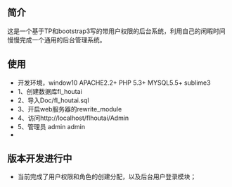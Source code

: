﻿## 简介

这是一个基于TP和bootstrap3写的带用户权限的后台系统，利用自己的闲暇时间慢慢完成一个通用的后台管理系统。

## 使用
*  开发环境，window10 APACHE2.2+ PHP 5.3+ MYSQL5.5+ sublime3
*  1、创建数据库fl_houtai
*  2、导入Doc/fl_houtai.sql
*  3、开启web服务器的rewrite_module
*  4、访问http://localhost/flhoutai/Admin
*  5、管理员 admin admin
*  

## 版本开发进行中

*  当前完成了用户权限和角色的创建分配，以及后台用户登录模块；
